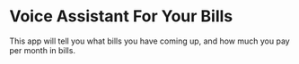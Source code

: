 # Voice Assistant For Your Bills

This app will tell you what bills you have coming up, and how much you pay per month in bills.